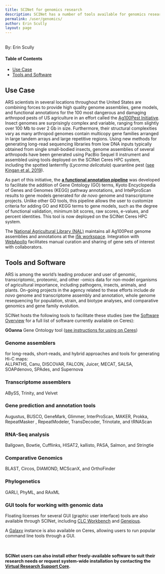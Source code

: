 ```yaml
---
title: SCINet for genomics research
description: SCINet has a number of tools available for genomics research
permalink: /user/genomics/
author: Erin Scully
layout: page
---
```


<br>
By: Erin Scully

#### Table of Contents
* [Use Case](#use-case)
* [Tools and Software](#tools-and-software)

## Use Case

ARS scientists in several locations throughout the United States are combining forces to provide high quality genome assemblies, gene models, and functional annotations for the 100 most dangerous and damaging arthropod pests of US agriculture in an effort called the [Ag100Pest Initiative](http://i5k.github.io/ag100pest). Insect genomes are surprisingly complex and variable, ranging from slightly over 100 Mb to over 2 Gb in size. Furthermore, their structural complexities vary as many arthropod genomes contain multicopy gene families arranged in large tandem arrays and large repetitive regions. Using new methods for generating long-read sequencing libraries from low DNA inputs typically obtained from single small-bodied insects, genome assemblies of several arthropods have been generated using PacBio Sequel II instrument and assembled using tools deployed on the SCINet Ceres HPC system, including the spotted lanternfly (*Lycorma delicatula*) quarantine pest ([see Kingan et al. 2019](https://doi.org/10.1093/gigascience/giz122)).

As part of this initiative, the [**a functional annotation pipeline**](https://agbase-docs.readthedocs.io/en/latest/agbase/workflow.html) was developed to facilitate the addition of Gene Ontology (GO) terms, Kyoto Encyclopedia of Genes and Genomes (KEGG) pathway annotations, and IntePproScan results to gene models generated for *de novo* genome and transcriptome projects. Unlike other GO tools, this pipeline allows the user to customize criteria for adding GO and KEGG terms to gene models, such as the degree of functional validation, minimum bit scores, raw scores, e-values, and percent identities. This tool is now deployed on the SCINet Ceres HPC system.

The [National Agricultural Library (NAL)](https://www.nal.usda.gov/main/) maintains all Ag100Pest genome assemblies and annotations at the [i5k workspace](https://i5k.nal.usda.gov/). Integration with [WebApollo](https://genomearchitect.readthedocs.io/en/latest/) facilitates manual curation and sharing of gene sets of interest with collaborators.  


## Tools and Software

ARS is among the world’s leading producer and user of genomic, transcriptomic, proteomic, and other -omics data for non-model organisms of agricultural importance, including pathogens, insects, animals, and plants. On-going projects in the agency related to these efforts include *de novo* genome and transcriptome assembly and annotation, whole genome resequencing for population, strain, and biotype analyses, and comparative genomics and gene family evolution.

SCINet hosts the following tools to facilitate these studies (see the [Software Overview](/guide/software) for a full list of software currently available on Ceres):

**GOanna** Gene Ontology tool ([see instructions for using on Ceres](https://agbase-docs.readthedocs.io/en/latest/goanna/using_goanna_ceres.html))

### Genome assemblers
for long-reads, short-reads, and hybrid approaches and tools for generating Hi-C maps:<br>
ALLPATHS, Canu, DISCOVAR, FALCON, Juicer, MECAT, SALSA, SOAPdenovo, SPAdes, and Supernova

### Transcriptome assemblers
ABySS, Trinity, and Velvet

### Gene prediction and annotation tools
Augustus, BUSCO, GeneMark, Glimmer, InterProScan, MAKER, Prokka, RepeatMasker , RepeatModeler, TransDecoder, Trinotate, and tRNAScan

### RNA-Seq analysis
Ballgown, Bowtie, Cufflinks, HISAT2, kallisto, PASA, Salmon, and Stringtie

### Comparative Genomics
BLAST, Circos, DIAMOND, MCScanX, and OrthoFinder

### Phylogenetics
GARLI, PhyML, and RAxML

### GUI tools for working with genomic data
Floating licenses for several GUI (graphic user interface) tools are also available through SCINet, including [CLC Workbench](/guide/clc) and [Geneious](/guide/geneious). 

A [Galaxy](/guide/galaxy) instance is also available on Ceres, allowing users to run popular command line tools through a GUI.
<br><br><br>

**SCINet users can also install other freely-available software to suit their research needs or request system-wide installation by contacting the [Virtual Research Support Core](/support/vrsc).** 
